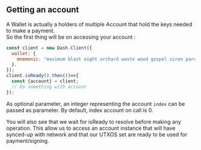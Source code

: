 ## Getting an account

A Wallet is actually a holders of multiple Account that hold the keys needed to make a payment.  
So the first thing will be on accessing your account : 

```js
const client = new Dash.Client({
  wallet: {
    mnemonic: "maximum blast eight orchard waste wood gospel siren parent deer athlete impact",
  },
});
client.isReady().then(()=>{
  const {account} = client;
  // Do something with account
});
```

As optional parameter, an integer representing the account `index` can be passed as parameter. By default, index account on call is 0.

You will also see that we wait for isReady to resolve before making any operation. This allow us to access an account instance that will have synced-up with network and that our UTXOS set are ready to be used for payment/signing.  

